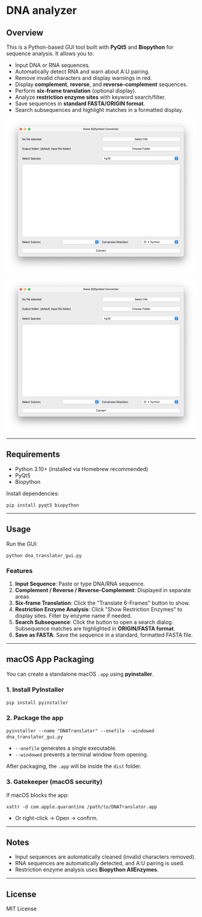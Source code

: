 # DNA analyzer

## Overview

This is a Python-based GUI tool built with **PyQt5** and **Biopython** for sequence analysis. It allows you to:

- Input DNA or RNA sequences.
- Automatically detect RNA and warn about A:U pairing.
- Remove invalid characters and display warnings in red.
- Display **complement**, **reverse**, and **reverse-complement** sequences.
- Perform **six-frame translation** (optional display).
- Analyze **restriction enzyme sites** with keyword search/filter.
- Save sequences in **standard FASTA/ORIGIN format**.
- Search subsequences and highlight matches in a formatted display.

![GUI](https://raw.githubusercontent.com/zhaoshuoxp/GeneConverter/refs/heads/main//screenshot.png)

![GUI](https://raw.githubusercontent.com/zhaoshuoxp/GeneConverter/refs/heads/main//screenshot.png)

------

## Requirements

- Python 3.10+ (installed via Homebrew recommended)
- PyQt5
- Biopython

Install dependencies:

```
pip install pyqt5 biopython
```

------

## Usage

Run the GUI:

```
python dna_translator_gui.py
```

### Features

1. **Input Sequence**: Paste or type DNA/RNA sequence.
2. **Complement / Reverse / Reverse-Complement**: Displayed in separate areas.
3. **Six-frame Translation**: Click the "Translate 6-Frames" button to show.
4. **Restriction Enzyme Analysis**: Click "Show Restriction Enzymes" to display sites. Filter by enzyme name if needed.
5. **Search Subsequence**: Click the button to open a search dialog. Subsequence matches are highlighted in **ORIGIN/FASTA format**.
6. **Save as FASTA**: Save the sequence in a standard, formatted FASTA file.

------

## macOS App Packaging

You can create a standalone macOS `.app` using **pyinstaller**.

### 1. Install PyInstaller

```
pip install pyinstaller
```

### 2. Package the app

```
pyinstaller --name "DNATranslator" --onefile --windowed dna_translator_gui.py
```

- `--onefile` generates a single executable.
- `--windowed` prevents a terminal window from opening.

After packaging, the `.app` will be inside the `dist` folder.

### 3. Gatekeeper (macOS security)

If macOS blocks the app:

```
xattr -d com.apple.quarantine /path/to/DNATranslator.app
```

- Or right-click → Open → confirm.

------

## Notes

- Input sequences are automatically cleaned (invalid characters removed).
- RNA sequences are automatically detected, and A:U pairing is used.
- Restriction enzyme analysis uses **Biopython AllEnzymes**.

------

## License

MIT License